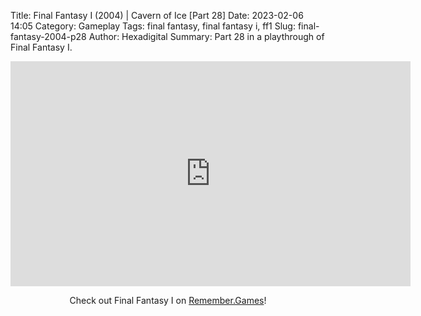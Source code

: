 Title: Final Fantasy I (2004) | Cavern of Ice [Part 28]
Date: 2023-02-06 14:05
Category: Gameplay
Tags: final fantasy,  final fantasy i,  ff1
Slug: final-fantasy-2004-p28
Author: Hexadigital
Summary: Part 28 in a playthrough of Final Fantasy I.

<center><iframe src="https://www.youtube.com/embed/BHL4HkShdWI?feature=oembed" allow="accelerometer; autoplay; encrypted-media; gyroscope; picture-in-picture" width="640" height="360" frameborder="0"></iframe>

Check out Final Fantasy I on [Remember.Games](https://remember.games/game/6866/final-fantasy-i-ii-dawn-of-souls/)!</center>